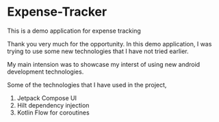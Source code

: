# Expense-Tracker
This is a demo application for expense tracking

Thank you very much for the opportunity. In this demo application, I was trying to use some new technologies that I have not tried earlier.

My main intension was to showcase my interst of using new android development technologies. 

Some of the technologies that I have used in the project,

1. Jetpack Compose UI 
2. Hilt dependency injection
3. Kotlin Flow for coroutines
